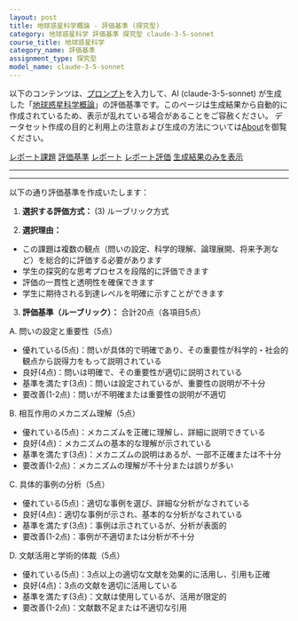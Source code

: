 ```yaml
---
layout: post
title: 地球惑星科学概論 - 評価基準 (探究型)
category: 地球惑星科学 評価基準 探究型 claude-3-5-sonnet
course_title: 地球惑星科学
category_name: 評価基準
assignment_type: 探究型
model_name: claude-3-5-sonnet
---
```


以下のコンテンツは、[プロンプト](http://127.0.0.1:8000/generated/地球惑星科学/claude-3-5-sonnet/prompt_評価基準-探究型.md)を入力して、AI (claude-3-5-sonnet) が生成した「[地球惑星科学概論](/contents/地球惑星科学/)」の評価基準です。このページは生成結果から自動的に作成されているため、表示が乱れている場合があることをご容赦ください。
データセット作成の目的と利用上の注意および生成の方法については[About](/About)を御覧ください。

[レポート課題](../レポート課題-探究型)
[評価基準](../評価基準-探究型)
[レポート](../レポート-探究型)
[レポート評価](../レポート評価-探究型)
[生成結果のみを表示](http://127.0.0.1:8000/generated/地球惑星科学/claude-3-5-sonnet/評価基準-探究型.md)
  

***
***
  
以下の通り評価基準を作成いたします：

1. **選択する評価方式：** (3) ルーブリック方式

2. **選択理由：**
- この課題は複数の観点（問いの設定、科学的理解、論理展開、将来予測など）を総合的に評価する必要があります
- 学生の探究的な思考プロセスを段階的に評価できます
- 評価の一貫性と透明性を確保できます
- 学生に期待される到達レベルを明確に示すことができます

3. **評価基準（ルーブリック）：**
合計20点（各項目5点）

A. 問いの設定と重要性（5点）
- 優れている(5点)：問いが具体的で明確であり、その重要性が科学的・社会的観点から説得力をもって説明されている
- 良好(4点)：問いは明確で、その重要性が適切に説明されている
- 基準を満たす(3点)：問いは設定されているが、重要性の説明が不十分
- 要改善(1-2点)：問いが不明確または重要性の説明が不適切

B. 相互作用のメカニズム理解（5点）
- 優れている(5点)：メカニズムを正確に理解し、詳細に説明できている
- 良好(4点)：メカニズムの基本的な理解が示されている
- 基準を満たす(3点)：メカニズムの説明はあるが、一部不正確または不十分
- 要改善(1-2点)：メカニズムの理解が不十分または誤りが多い

C. 具体的事例の分析（5点）
- 優れている(5点)：適切な事例を選び、詳細な分析がなされている
- 良好(4点)：適切な事例が示され、基本的な分析がなされている
- 基準を満たす(3点)：事例は示されているが、分析が表面的
- 要改善(1-2点)：事例が不適切または分析が不十分

D. 文献活用と学術的体裁（5点）
- 優れている(5点)：3点以上の適切な文献を効果的に活用し、引用も正確
- 良好(4点)：3点の文献を適切に活用している
- 基準を満たす(3点)：文献は使用しているが、活用が限定的
- 要改善(1-2点)：文献数不足または不適切な引用
